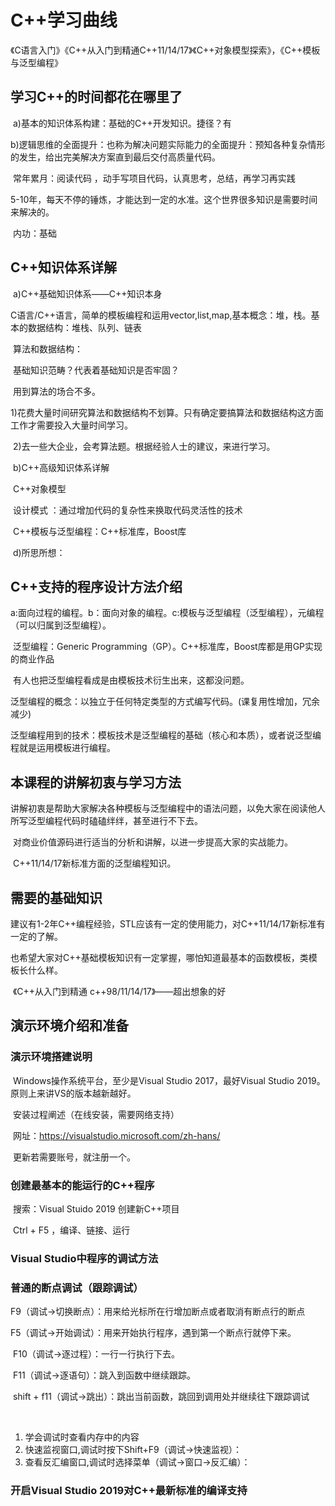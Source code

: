 # C++学习曲线

​    《C语言入门》《C++从入门到精通C++11/14/17》《C++对象模型探索》，《C++模板与泛型编程》

## 学习C++的时间都花在哪里了

​    a)基本的知识体系构建：基础的C++开发知识。捷径？有

​    b)逻辑思维的全面提升：也称为解决问题实际能力的全面提升：预知各种复杂情形的发生，给出完美解决方案直到最后交付高质量代码。

​        常年累月：阅读代码 ，动手写项目代码，认真思考，总结，再学习再实践

​         5-10年，每天不停的锤炼，才能达到一定的水准。这个世界很多知识是需要时间来解决的。

​     内功：基础

## C++知识体系详解

​    a)C++基础知识体系——C++知识本身

​      C语言/C++语言，简单的模板编程和运用vector,list,map,基本概念：堆，栈。基本的数据结构：堆栈、队列、链表

​      算法和数据结构：

​      基础知识范畴？代表着基础知识是否牢固？

​        用到算法的场合不多。

​        1)花费大量时间研究算法和数据结构不划算。只有确定要搞算法和数据结构这方面工作才需要投入大量时间学习。

​        2)去一些大企业，会考算法题。根据经验人士的建议，来进行学习。

​    b)C++高级知识体系详解

​      C++对象模型

​      设计模式 ：通过增加代码的复杂性来换取代码灵活性的技术

​      C++模板与泛型编程：C++标准库，Boost库

​    d)所思所想：



## C++支持的程序设计方法介绍

​    a:面向过程的编程。b：面向对象的编程。c:模板与泛型编程（泛型编程），元编程（可以归属到泛型编程）。

​    泛型编程：Generic Programming（GP）。C++标准库，Boost库都是用GP实现的商业作品

​    有人也把泛型编程看成是由模板技术衍生出来，这都没问题。

​    泛型编程的概念：以独立于任何特定类型的方式编写代码。(课复用性增加，冗余减少)

​    泛型编程用到的技术：模板技术是泛型编程的基础（核心和本质），或者说泛型编程就是运用模板进行编程。

## 本课程的讲解初衷与学习方法

​    讲解初衷是帮助大家解决各种模板与泛型编程中的语法问题，以免大家在阅读他人所写泛型编程代码时磕磕绊绊，甚至进行不下去。

​    对商业价值源码进行适当的分析和讲解，以进一步提高大家的实战能力。

​    C++11/14/17新标准方面的泛型编程知识。

## 需要的基础知识

​    建议有1-2年C++编程经验，STL应该有一定的使用能力，对C++11/14/17新标准有一定的了解。

​    也希望大家对C++基础模板知识有一定掌握，哪怕知道最基本的函数模板，类模板长什么样。

​    《C++从入门到精通 c++98/11/14/17》——超出想象的好



## 演示环境介绍和准备

### 演示环境搭建说明

​    Windows操作系统平台，至少是Visual Studio 2017，最好Visual Studio 2019。原则上来讲VS的版本越新越好。

​      安装过程阐述（在线安装，需要网络支持）

​      网址：https://visualstudio.microsoft.com/zh-hans/

​      更新若需要账号，就注册一个。



### 创建最基本的能运行的C++程序

​    搜索：Visual Stuido 2019 创建新C++项目

​    Ctrl + F5 ，编译、链接、运行

  

### Visual Studio中程序的调试方法

### 普通的断点调试（跟踪调试）

​    F9（调试->切换断点）：用来给光标所在行增加断点或者取消有断点行的断点

​    F5（调试->开始调试）：用来开始执行程序，遇到第一个断点行就停下来。

​    F10（调试->逐过程）：一行一行执行下去。

​    F11（调试->逐语句）：跳入到函数中继续跟踪。

​    shift + f11（调试->跳出）：跳出当前函数，跳回到调用处并继续往下跟踪调试

​    

1. 学会调试时查看内存中的内容
2. 快速监视窗口,调试时按下Shift+F9（调试->快速监视）：
3. 查看反汇编窗口,调试时选择菜单（调试->窗口->反汇编）：





### 开启Visual Studio 2019对C++最新标准的编译支持

